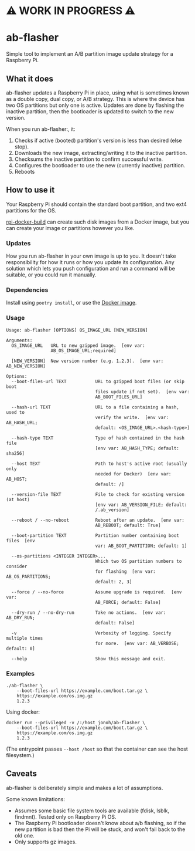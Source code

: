 # ⚠️ WORK IN PROGRESS ⚠️

# ab-flasher

Simple tool to implement an A/B partition image update strategy for a Raspberry Pi.

## What it does

ab-flasher updates a Raspberry Pi in place, using what is sometimes known as a double copy, dual copy, or A/B strategy. This is where the device has two OS partitions but only one is active. Updates are done by flashing the inactive partition, then the bootloader is updated to switch to the new version.

When you run ab-flasher:, it:
1. Checks if active (booted) partition's version is less than desired (else stop).
2. Downloads the new image, extracting/writing it to the inactive partition.
3. Checksums the inactive partition to confirm successful write.
4. Configures the bootloader to use the new (currently inactive) partition.
5. Reboots

## How to use it

Your Raspberry Pi should contain the standard boot partition, and two ext4 partitions for the OS.

[rpi-docker-build](https://github.com/hillnz/rpi-docker-build) can create such disk images from a Docker image, but you can create your image or partitions however you like.

### Updates

How you run ab-flasher in your own image is up to you. It doesn't take responsibility for how it runs or how you update its configuration.
Any solution which lets you push configuration and run a command will be suitable, or you could run it manually.

### Dependencies

Install using `poetry install`, or use the [Docker image](https://hub.docker.com/r/jonoh/ab-flasher).

### Usage

```
Usage: ab-flasher [OPTIONS] OS_IMAGE_URL [NEW_VERSION]

Arguments:
  OS_IMAGE_URL   URL to new gzipped image.  [env var:
                 AB_OS_IMAGE_URL;required]

  [NEW_VERSION]  New version number (e.g. 1.2.3).  [env var: AB_NEW_VERSION]

Options:
  --boot-files-url TEXT           URL to gzipped boot files (or skip boot
                                  files update if not set).  [env var:
                                  AB_BOOT_FILES_URL]

  --hash-url TEXT                 URL to a file containing a hash, used to
                                  verify the write.  [env var: AB_HASH_URL;
                                  default: <OS_IMAGE_URL>.<hash-type>]

  --hash-type TEXT                Type of hash contained in the hash file
                                  [env var: AB_HASH_TYPE; default: sha256]

  --host TEXT                     Path to host's active root (usually only
                                  needed for Docker)  [env var: AB_HOST;
                                  default: /]

  --version-file TEXT             File to check for existing version (at host)
                                  [env var: AB_VERSION_FILE; default:
                                  /.ab_version]

  --reboot / --no-reboot          Reboot after an update.  [env var:
                                  AB_REBOOT; default: True]

  --boot-partition TEXT           Partition number containing boot files  [env
                                  var: AB_BOOT_PARTITION; default: 1]

  --os-partitions <INTEGER INTEGER>...
                                  Which two OS partition numbers to consider
                                  for flashing  [env var: AB_OS_PARTITIONS;
                                  default: 2, 3]

  --force / --no-force            Assume upgrade is required.  [env var:
                                  AB_FORCE; default: False]

  --dry-run / --no-dry-run        Take no actions.  [env var: AB_DRY_RUN;
                                  default: False]

  -v                              Verbosity of logging. Specify multiple times
                                  for more.  [env var: AB_VERBOSE; default: 0]

  --help                          Show this message and exit.

```

### Examples

```
./ab-flasher \
    --boot-files-url https://example.com/boot.tar.gz \
    https://example.com/os.img.gz
    1.2.3
```

Using docker:
```
docker run --privileged -v /:/host jonoh/ab-flasher \
    --boot-files-url https://example.com/boot.tar.gz \
    https://example.com/os.img.gz
    1.2.3
```
(The entrypoint passes `--host /host` so that the container can see the host filesystem.)

## Caveats

ab-flasher is deliberately simple and makes a lot of assumptions.

Some known limitations:
- Assumes some basic file system tools are available (fdisk, lsblk, findmnt). Tested only on Raspberry Pi OS.
- The Raspberry Pi bootloader doesn't know about a/b flashing, so if the new partition is bad then the Pi will be stuck, and won't fail back to the old one.
- Only supports gz images.
